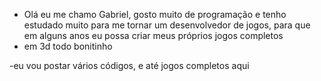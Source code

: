 - Olá eu me chamo Gabriel, gosto muito de programação e tenho estudado muito para me tornar um desenvolvedor de jogos, para que em alguns anos eu possa criar meus próprios jogos completos
- em 3d todo bonitinho


-eu vou postar vários códigos, e até jogos completos aqui
